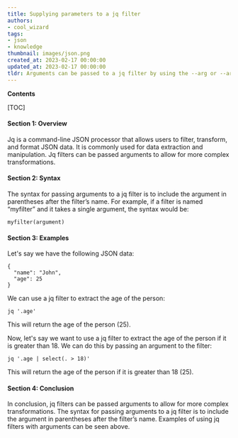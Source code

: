 ```yaml
---
title: Supplying parameters to a jq filter
authors:
- cool_wizard
tags:
- json
- knowledge
thumbnail: images/json.png
created_at: 2023-02-17 00:00:00
updated_at: 2023-02-17 00:00:00
tldr: Arguments can be passed to a jq filter by using the --arg or --argsfile flag.
---
```


**Contents**

[TOC]

#### Section 1: Overview

Jq is a command-line JSON processor that allows users to filter, transform, and format JSON data. It is commonly used for data extraction and manipulation. Jq filters can be passed arguments to allow for more complex transformations. 

#### Section 2: Syntax

The syntax for passing arguments to a jq filter is to include the argument in parentheses after the filter’s name. For example, if a filter is named “myfilter” and it takes a single argument, the syntax would be: 

```
myfilter(argument)
```

#### Section 3: Examples

Let's say we have the following JSON data: 

```
{
  "name": "John",
  "age": 25
}
```

We can use a jq filter to extract the age of the person: 

```
jq '.age'
```

This will return the age of the person (25). 

Now, let's say we want to use a jq filter to extract the age of the person if it is greater than 18. We can do this by passing an argument to the filter: 

```
jq '.age | select(. > 18)'
```

This will return the age of the person if it is greater than 18 (25).

#### Section 4: Conclusion

In conclusion, jq filters can be passed arguments to allow for more complex transformations. The syntax for passing arguments to a jq filter is to include the argument in parentheses after the filter’s name. Examples of using jq filters with arguments can be seen above.
